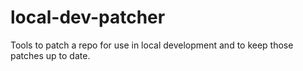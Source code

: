 # local-dev-patcher
Tools to patch a repo for use in local development and to keep those patches up to date.
